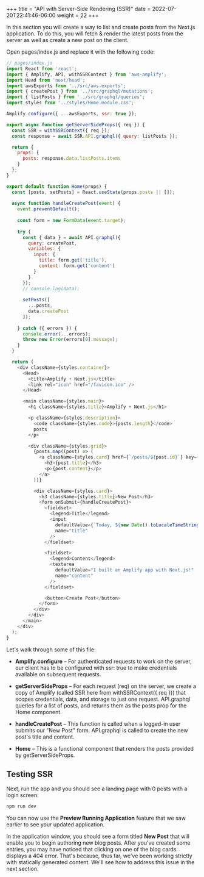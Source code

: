 +++
title = "API with Server-Side Rendering (SSR)"
date = 2022-07-20T22:41:46-06:00
weight = 22
+++

In this section you will create a way to list and create posts from the Next.js application. To do this, you will fetch & render the latest posts from the server as well as create a new post on the client.

Open pages/index.js and replace it with the following code:

```javascript
// pages/index.js
import React from 'react';
import { Amplify, API, withSSRContext } from 'aws-amplify';
import Head from 'next/head';
import awsExports from '../src/aws-exports';
import { createPost } from '../src/graphql/mutations';
import { listPosts } from '../src/graphql/queries';
import styles from '../styles/Home.module.css';

Amplify.configure({ ...awsExports, ssr: true });

export async function getServerSideProps({ req }) {
  const SSR = withSSRContext({ req });
  const response = await SSR.API.graphql({ query: listPosts });

  return {
    props: {
      posts: response.data.listPosts.items
    }
  };
}

export default function Home(props) {
  const [posts, setPosts] = React.useState(props.posts || []);
  
  async function handleCreatePost(event) {
    event.preventDefault();
  
    const form = new FormData(event.target);
  
    try {
      const { data } = await API.graphql({
        query: createPost,
        variables: {
          input: {
            title: form.get('title'),
            content: form.get('content')
          }
        }
      });
      // console.log(data);
      
      setPosts([
        ...posts,
        data.createPost
      ]);
  
    } catch ({ errors }) {
      console.error(...errors);
      throw new Error(errors[0].message);
    }
  }

  return (
    <div className={styles.container}>
      <Head>
        <title>Amplify + Next.js</title>
        <link rel="icon" href="/favicon.ico" />
      </Head>

      <main className={styles.main}>
        <h1 className={styles.title}>Amplify + Next.js</h1>

        <p className={styles.description}>
          <code className={styles.code}>{posts.length}</code>
          posts
        </p>

        <div className={styles.grid}>
          {posts.map((post) => (
            <a className={styles.card} href={`/posts/${post.id}`} key={post.id}>
              <h3>{post.title}</h3>
              <p>{post.content}</p>
            </a>
          ))}

          <div className={styles.card}>
            <h3 className={styles.title}>New Post</h3>
            <form onSubmit={handleCreatePost}>
              <fieldset>
                <legend>Title</legend>
                <input
                  defaultValue={`Today, ${new Date().toLocaleTimeString()}`}
                  name="title"
                />
              </fieldset>

              <fieldset>
                <legend>Content</legend>
                <textarea
                  defaultValue="I built an Amplify app with Next.js!"
                  name="content"
                />
              </fieldset>

              <button>Create Post</button>
            </form>
          </div>
        </div>
      </main>
    </div>
  );
}
```

Let's walk through some of this file:

- **Amplify.configure** – For authenticated requests to work on the server, our client has to be configured with ssr: true to make credentials available on subsequent requests.

- **getServerSideProps** – For each request (req) on the server, we create a copy of Amplify (called SSR here from withSSRContext({ req })) that scopes credentials, data, and storage to just one request. API.graphql queries for a list of posts, and returns them as the posts prop for the Home component.

- **handleCreatePost** – This function is called when a logged-in user submits our "New Post" form. API.graphql is called to create the new post's title and content.

- **Home** – This is a functional component that renders the posts provided by getServerSideProps.

## Testing SSR

Next, run the app and you should see a landing page with 0 posts with a login screen:

```bash
npm run dev
```

You can now use the **Preview Running Application** feature that we saw earlier to see your updated application.

In the application window, you should see a form titled **New Post** that will enable you to begin authoring new blog posts. After you've created some entries, you may have noticed that clicking on one of the blog cards displays a 404 error. That's because, thus far, we've been working strictly with statically generated content. We'll see how to address this issue in the next section.
